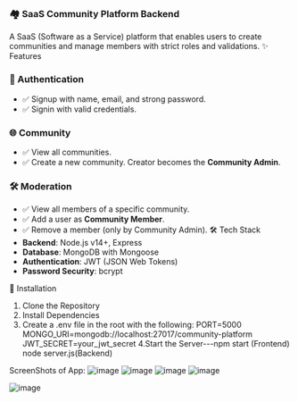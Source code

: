 ### 🏘️ SaaS Community Platform Backend
A SaaS (Software as a Service) platform that enables users to create communities and manage members with strict roles and validations.
✨ Features
### 🔐 Authentication
- ✅ Signup with name, email, and strong password.
- ✅ Signin with valid credentials.
 ### 🌐 Community
- ✅ View all communities.
- ✅ Create a new community. Creator becomes the **Community Admin**.
 ### 🛠️ Moderation
- ✅ View all members of a specific community.
- ✅ Add a user as **Community Member**.
- ✅ Remove a member (only by Community Admin).
🛠 Tech Stack
- **Backend**: Node.js v14+, Express
- **Database**: MongoDB with Mongoose
- **Authentication**: JWT (JSON Web Tokens)
- **Password Security**: bcrypt

🚀 Installation
1. Clone the Repository
2.  Install Dependencies
3.  Create a .env file in the root with the following:
   PORT=5000
MONGO_URI=mongodb://localhost:27017/community-platform
JWT_SECRET=your_jwt_secret
4.Start the Server---npm start (Frontend) node server.js(Backend)

ScreenShots of App:
![image](https://github.com/user-attachments/assets/803ea15f-2769-4d0d-a7e0-83209fba9384)
![image](https://github.com/user-attachments/assets/4a71dc3e-7c1a-4668-b6bd-6b191cb6c994)
![image](https://github.com/user-attachments/assets/baa91cc7-417a-4c82-8e2a-24832b830703)
![image](https://github.com/user-attachments/assets/4d07e7ed-a180-489e-ab14-1ffeccc72c46)

![image](https://github.com/user-attachments/assets/6abdd667-1230-46aa-9e5d-0c63aa4585d8)
